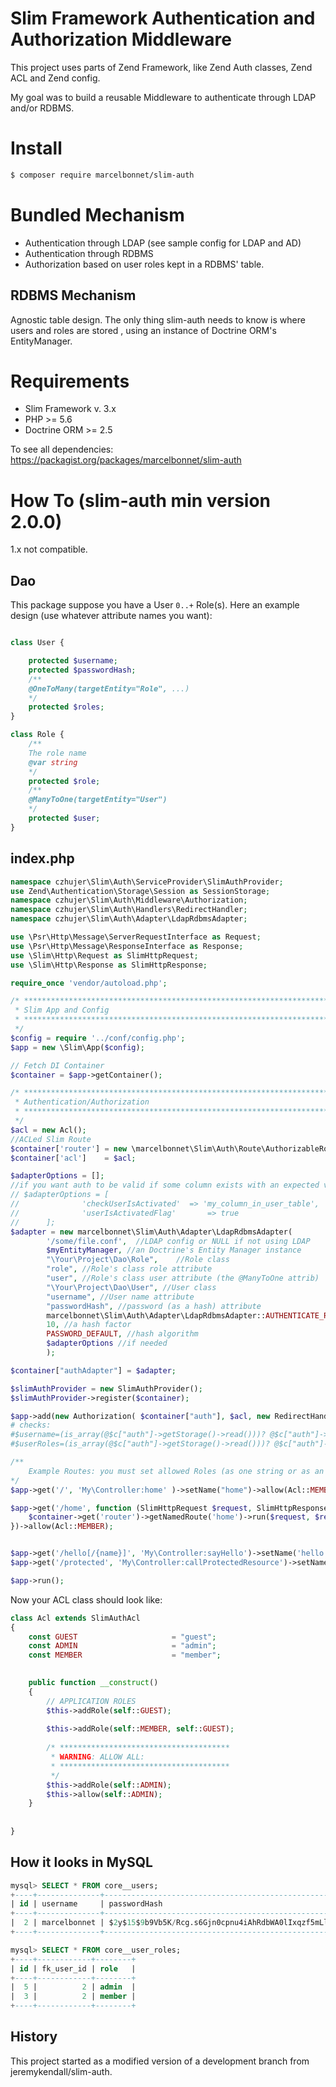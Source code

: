 # Slim Framework Authentication and Authorization Middleware

This project uses parts of Zend Framework, like Zend Auth classes, Zend ACL and  Zend config.

My goal was to build a reusable Middleware to authenticate through LDAP and/or RDBMS.

# Install

```sh
$ composer require marcelbonnet/slim-auth
```

# Bundled Mechanism

- Authentication through LDAP (see sample config for LDAP and AD)
- Authentication through RDBMS
- Authorization based on user roles kept in a RDBMS' table.

## RDBMS Mechanism

Agnostic table design. The only thing slim-auth needs to know is where users and roles are stored , using an instance of Doctrine ORM's EntityManager. 

# Requirements

- Slim Framework v. 3.x
- PHP >= 5.6
- Doctrine ORM >= 2.5

To see all dependencies: https://packagist.org/packages/marcelbonnet/slim-auth

# How To (slim-auth min version 2.0.0)

1.x not compatible.

## Dao

This package suppose you have a User ```0..+``` Role(s). Here an example design (use whatever attribute names you want):

```php

class User {

    protected $username;
    protected $passwordHash;
    /**
    @OneToMany(targetEntity="Role", ...)
    */
    protected $roles;
}

class Role {
    /**
    The role name
    @var string
    */
    protected $role;
    /**
    @ManyToOne(targetEntity="User")
    */
    protected $user;
}
```

## index.php

```php
namespace czhujer\Slim\Auth\ServiceProvider\SlimAuthProvider;
use Zend\Authentication\Storage\Session as SessionStorage;
namespace czhujer\Slim\Auth\Middleware\Authorization;
namespace czhujer\Slim\Auth\Handlers\RedirectHandler;
namespace czhujer\Slim\Auth\Adapter\LdapRdbmsAdapter;

use \Psr\Http\Message\ServerRequestInterface as Request;
use \Psr\Http\Message\ResponseInterface as Response;
use \Slim\Http\Request as SlimHttpRequest;
use \Slim\Http\Response as SlimHttpResponse;

require_once 'vendor/autoload.php';

/* ****************************************************************************
 * Slim App and Config
 * ****************************************************************************
 */
$config = require '../conf/config.php';
$app = new \Slim\App($config);

// Fetch DI Container
$container = $app->getContainer();

/* ****************************************************************************
 * Authentication/Authorization
 * ****************************************************************************
 */
$acl = new Acl();
//ACLed Slim Route
$container['router'] = new \marcelbonnet\Slim\Auth\Route\AuthorizableRouter(null, $acl);
$container['acl']    = $acl;

$adapterOptions = [];
//if you want auth to be valid if some column exists with an expected value:
// $adapterOptions = [
//              'checkUserIsActivated'  => 'my_column_in_user_table',
//              'userIsActivatedFlag'       => true
//      ];
$adapter = new marcelbonnet\Slim\Auth\Adapter\LdapRdbmsAdapter(
        '/some/file.conf',  //LDAP config or NULL if not using LDAP
        $myEntityManager, //an Doctrine's Entity Manager instance 
        "\Your\Project\Dao\Role",    //Role class
        "role", //Role's class role attribute
        "user", //Role's class user attribute (the @ManyToOne attrib)
        "\Your\Project\Dao\User", //User class
        "username", //User name attribute
        "passwordHash", //password (as a hash) attribute
        marcelbonnet\Slim\Auth\Adapter\LdapRdbmsAdapter::AUTHENTICATE_RDBMS, //auth method: LdapRdbmsAdapter::AUTHENTICATE_RDBMS | LdapRdbmsAdapter::AUTHENTICATE_LDAP 
        10, //a hash factor
        PASSWORD_DEFAULT, //hash algorithm
        $adapterOptions //if needed
        );

$container["authAdapter"] = $adapter;

$slimAuthProvider = new SlimAuthProvider();
$slimAuthProvider->register($container);

$app->add(new Authorization( $container["auth"], $acl, new RedirectHandler("auth/notAuthenticated", "auth/notAuthorized") ));
# checks:
#$username=(is_array(@$c["auth"]->getStorage()->read()))? @$c["auth"]->getStorage()->read()["username"] : @$c["auth"]->getStorage()->read();
#$userRoles=(is_array(@$c["auth"]->getStorage()->read()))? @$c["auth"]->getStorage()->read()["role"] : array();

/**
    Example Routes: you must set allowed Roles (as one string or as an array or string roles) for each route. 
*/
$app->get('/', 'My\Controller:home' )->setName("home")->allow(Acl::MEMBER);

$app->get('/home', function (SlimHttpRequest $request, SlimHttpResponse $response, $args) use($container) {
    $container->get('router')->getNamedRoute('home')->run($request, $response);
})->allow(Acl::MEMBER);


$app->get('/hello[/{name}]', 'My\Controller:sayHello')->setName('hello')->allow([Acl::GUEST, Acl::MEMBER]);
$app->get('/protected', 'My\Controller:callProtectedResource')->setName('protected')->allow(Acl::ADMIN);

$app->run();
```

Now your ACL class should look like:

```php
class Acl extends SlimAuthAcl
{
    const GUEST                     = "guest";
    const ADMIN                     = "admin";
    const MEMBER                    = "member";
    

    public function __construct()
    {
        // APPLICATION ROLES
        $this->addRole(self::GUEST);
        
        $this->addRole(self::MEMBER, self::GUEST);
        
        /* **************************************
         * WARNING: ALLOW ALL:
         * **************************************
         */
        $this->addRole(self::ADMIN);
        $this->allow(self::ADMIN);
    }
    
    
}
```

## How it looks in MySQL

```sql
mysql> SELECT * FROM core__users;
+----+--------------+--------------------------------------------------------------+
| id | username     | passwordHash                                                 |
+----+--------------+--------------------------------------------------------------+
|  2 | marcelbonnet | $2y$15$9b9Vb5K/Rcg.s6Gjn0cpnu4iAhRdbWA0lIxqzf5mLl81WW.qYtXzK |
+----+--------------+--------------------------------------------------------------+

mysql> SELECT * FROM core__user_roles;
+----+------------+--------+
| id | fk_user_id | role   |
+----+------------+--------+
|  5 |          2 | admin  |
|  3 |          2 | member |
+----+------------+--------+
```

## History

This project started as a modified version of a development branch from jeremykendall/slim-auth.
